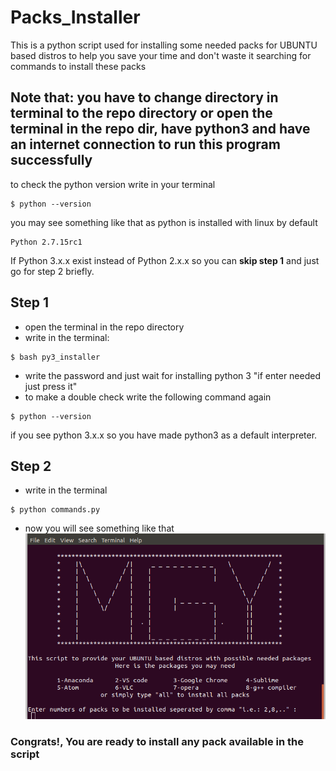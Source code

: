 # Packs_Installer
This is a python script used for installing some needed packs for UBUNTU based distros to help you save your time and don't waste it searching for commands to install these packs

## Note that: you have to change directory in terminal to the repo directory or open the terminal in the repo dir, have python3 and have an internet connection to run this program successfully
to check the python version write in your terminal 
```
$ python --version
``` 
you may see something like that as python is installed with linux by default 
```
Python 2.7.15rc1

```
If Python 3.x.x exist instead of Python 2.x.x so you can **skip step 1** and just go for step 2 briefly.

## Step 1
* open the terminal in the repo directory
* write in the terminal:
```
$ bash py3_installer
```
* write the password and just wait for installing python 3 "if enter needed just press it"
* to make a double check write the following command again
```
$ python --version
```
 if you see python 3.x.x so you have made python3 as a default interpreter. 
## Step 2
* write in the terminal 
```
$ python commands.py
```
* now you will see something like that 
![command](2.png)
### **Congrats!, You are ready to install any pack available in the script**   